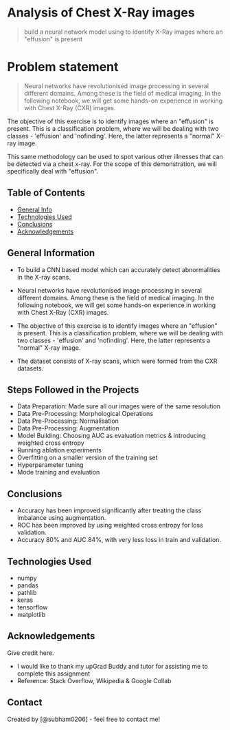 # Analysis of Chest X-Ray images
> build a neural network model using to identify X-Ray images where an "effusion" is present

 

# Problem statement
> Neural networks have revolutionised image processing in several different domains. Among these is the field of medical imaging. In the following notebook, we will get some hands-on experience in working with Chest X-Ray (CXR) images.

The objective of this exercise is to identify images where an "effusion" is present. This is a classification problem, where we will be dealing with two classes - 'effusion' and 'nofinding'. Here, the latter represents a "normal" X-ray image.

This same methodology can be used to spot various other illnesses that can be detected via a chest x-ray. For the scope of this demonstration, we will specifically deal with "effusion".


## Table of Contents
* [General Info](#general-information)
* [Technologies Used](#technologies-used)
* [Conclusions](#conclusions)
* [Acknowledgements](#acknowledgements)


## General Information
- To build a CNN based model which can accurately detect abnormalities in the X-ray scans.
- Neural networks have revolutionised image processing in several different domains. Among these is the field of medical imaging. In the       	following notebook, we will get some hands-on experience in working with Chest X-Ray (CXR) images.

- The objective of this exercise is to identify images where an "effusion" is present. This is a classification problem, where we will be  	dealing with two classes - 'effusion' and 'nofinding'. Here, the latter represents a "normal" X-ray image.

- The dataset consists of X-ray scans, which were formed from the CXR datasets.



## Steps Followed in the Projects
- Data Preparation: Made sure all our images were of the same resolution
- Data Pre-Processing: Morphological Operations
- Data Pre-Processing: Normalisation
- Data Pre-Processing: Augmentation
- Model Building: Choosing AUC as evaluation metrics & introducing weighted cross entropy 
- Running ablation experiments
- Overfitting on a smaller version of the training set
- Hyperparameter tuning
- Mode training and evaluation



## Conclusions
- Accuracy has been improved significantly after treating the class imbalance using augmentation.
- ROC has been improved by using weighted cross entropy for loss validation.
- Accuracy 80% and AUC 84%, with very less loss in train and validation.


<!-- You don't have to answer all the questions - just the ones relevant to your project. -->


## Technologies Used
- numpy
- pandas
- pathlib
- keras
- tensorflow
- matplotlib


## Acknowledgements
Give credit here.
- I would like to thank my upGrad Buddy and tutor for assisting me to complete this assignment
- Reference: Stack Overflow, Wikipedia & Google Collab 


## Contact
Created by [@subham0206] - feel free to contact me!


<!-- Optional -->
<!-- ## License -->
<!-- This project is open source and available under the [https://github.com/subham0206/Analysis-of-Chest-X-Ray-images.git](). -->
